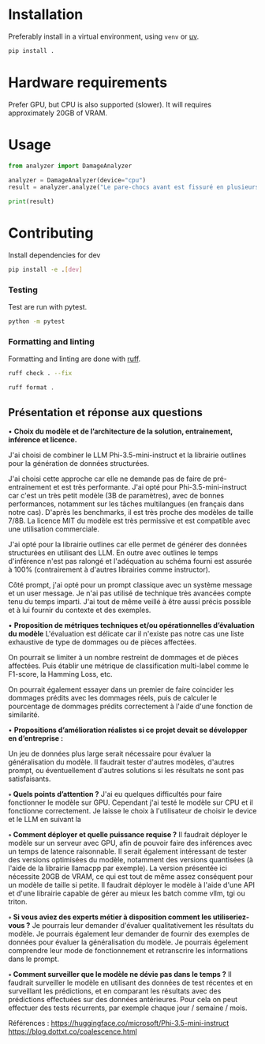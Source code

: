 # Installation

Preferably install in a virtual environment, using `venv` or [uv](https://docs.astral.sh/uv/).

```bash
pip install . 
```

# Hardware requirements

Prefer GPU, but CPU is also supported (slower). It will requires approximately 20GB of VRAM.

# Usage 

```python
from analyzer import DamageAnalyzer

analyzer = DamageAnalyzer(device="cpu")
result = analyzer.analyze("Le pare-chocs avant est fissuré en plusieurs endroits avec un enfoncement sur le côté droit. La calandre est légèrement déformée mais reste fixée. Aucun dommage apparent sur les phares.", "123")

print(result)
```

# Contributing

Install dependencies for dev

```bash
pip install -e .[dev]
```

###  Testing

Test are run with pytest.

```bash
python -m pytest
```

###  Formatting and linting

Formatting and linting are done with [ruff](https://github.com/astral-sh/ruff).

```bash
ruff check . --fix
```

```bash
ruff format .
```


## Présentation et réponse aux questions

• **Choix du modèle et de l’architecture de la solution, entrainement, inférence et licence.**

J'ai choisi de combiner le LLM Phi-3.5-mini-instruct et la librairie outlines pour la génération de données structurées.

J'ai choisi cette approche car elle ne demande pas de faire de pré-entrainement et est très performante.
J'ai opté pour Phi-3.5-mini-instruct car c'est un très petit modèle (3B de paramètres), avec de bonnes performances, notamment sur les tâches multilangues (en français dans notre cas). D'après les benchmarks, il est très proche des modèles de taille 7/8B.
La licence MIT du modèle est très permissive et est compatible avec une utilisation commerciale.

J'ai opté pour la librairie outlines car elle permet de générer des données structurées en utilisant des LLM. En outre avec outlines le temps d'inférence n'est pas ralongé et l'adéquation au schéma fourni est assurée à 100% (contrairement à d'autres librairies comme instructor).

Côté prompt, j'ai opté pour un prompt classique avec un système message et un user message.
Je n'ai pas utilisé de technique très avancées compte tenu du temps imparti. J'ai tout de même veillé à être aussi précis possible et à lui fournir du contexte et des exemples.

• **Proposition de métriques techniques et/ou opérationnelles d’évaluation du modèle**
L'évaluation est délicate car il n'existe pas notre cas une liste exhaustive de type de dommages ou de pièces affectées.

On pourrait se limiter à un nombre restreint de dommages et de pièces affectées. Puis établir une métrique de classification multi-label comme le F1-score, la Hamming Loss, etc.


On pourrait également essayer dans un premier de faire coincider les dommages prédits avec les dommages réels, puis de calculer le pourcentage de dommages prédits correctement à l'aide d'une fonction de similarité.

• **Propositions d’amélioration réalistes si ce projet devait se développer en d’entreprise :**

Un jeu de données plus large serait nécessaire pour évaluer la généralisation du modèle.
Il faudrait tester d'autres modèles, d'autres prompt, ou éventuellement d'autres solutions si les résultats ne sont pas satisfaisants. 

**◦ Quels points d’attention ?**
J'ai eu quelques difficultés pour faire fonctionner le modèle sur GPU. Cependant j'ai testé le modèle sur CPU et il fonctionne correctement. Je laisse le choix à l'utilisateur de choisir le device et le LLM en suivant la 

**◦ Comment déployer et quelle puissance requise ?**
Il faudrait déployer le modèle sur un serveur avec GPU, afin de pouvoir faire des inférences avec un temps de latence raisonnable. Il serait également intéressant de tester des versions optimisées du modèle, notamment des versions quantisées (à l'aide de la librairie llamacpp par exemple). La version présentée ici nécessite 20GB de VRAM, ce qui est tout de même assez conséquent pour un modèle de taille si petite.
Il faudrait déployer le modèle à l'aide d'une API et d'une librairie capable de gérer au mieux les batch comme vllm, tgi ou triton.

**◦ Si vous aviez des experts métier à disposition comment les utiliseriez-vous ?**
Je pourrais leur demander d'évaluer qualitativement les résultats du modèle. Je pourrais également leur demander de fournir des exemples de données pour évaluer la généralisation du modèle.
Je pourrais égelement comprendre leur mode de fonctionnement et retranscrire les informations dans le prompt.

**◦ Comment surveiller que le modèle ne dévie pas dans le temps ?**
Il faudrait surveiller le modèle en utilisant des données de test récentes et en surveillant les prédictions, et en comparant les résultats avec des prédictions effectuées sur des données antérieures.
Pour cela on peut effectuer des tests récurrents, par exemple chaque jour / semaine / mois.



Références :
https://huggingface.co/microsoft/Phi-3.5-mini-instruct
https://blog.dottxt.co/coalescence.html